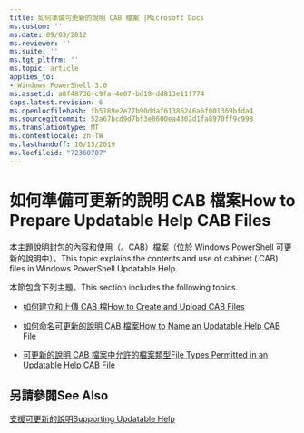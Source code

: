 ```yaml
---
title: 如何準備可更新的說明 CAB 檔案 |Microsoft Docs
ms.custom: ''
ms.date: 09/03/2012
ms.reviewer: ''
ms.suite: ''
ms.tgt_pltfrm: ''
ms.topic: article
applies_to:
- Windows PowerShell 3.0
ms.assetid: a8f48736-c9fa-4e07-bd18-dd813e11f774
caps.latest.revision: 6
ms.openlocfilehash: fb5189e2e77b90ddaf61386246a6f001369bfda4
ms.sourcegitcommit: 52a67bcd9d7bf3e8600ea4302d1fa8970ff9c998
ms.translationtype: MT
ms.contentlocale: zh-TW
ms.lasthandoff: 10/15/2019
ms.locfileid: "72360707"
---
```

# <a name="how-to-prepare-updatable-help-cab-files"></a><span data-ttu-id="57804-102">如何準備可更新的說明 CAB 檔案</span><span class="sxs-lookup"><span data-stu-id="57804-102">How to Prepare Updatable Help CAB Files</span></span>

<span data-ttu-id="57804-103">本主題說明封包的內容和使用（。CAB）檔案（位於 Windows PowerShell 可更新的說明中）。</span><span class="sxs-lookup"><span data-stu-id="57804-103">This topic explains the contents and use of cabinet (.CAB) files in Windows PowerShell Updatable Help.</span></span>

<span data-ttu-id="57804-104">本節包含下列主題。</span><span class="sxs-lookup"><span data-stu-id="57804-104">This section includes the following topics.</span></span>

- [<span data-ttu-id="57804-105">如何建立和上傳 CAB 檔</span><span class="sxs-lookup"><span data-stu-id="57804-105">How to Create and Upload CAB Files</span></span>](./how-to-create-and-upload-cab-files.md)

- [<span data-ttu-id="57804-106">如何命名可更新的說明 CAB 檔案</span><span class="sxs-lookup"><span data-stu-id="57804-106">How to Name an Updatable Help CAB File</span></span>](./how-to-name-an-updatable-help-cab-file.md)

- [<span data-ttu-id="57804-107">可更新的說明 CAB 檔案中允許的檔案類型</span><span class="sxs-lookup"><span data-stu-id="57804-107">File Types Permitted in an Updatable Help CAB File</span></span>](./file-types-permitted-in-an-updatable-help-cab-file.md)

## <a name="see-also"></a><span data-ttu-id="57804-108">另請參閱</span><span class="sxs-lookup"><span data-stu-id="57804-108">See Also</span></span>

[<span data-ttu-id="57804-109">支援可更新的說明</span><span class="sxs-lookup"><span data-stu-id="57804-109">Supporting Updatable Help</span></span>](./supporting-updatable-help.md)